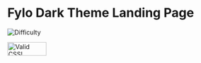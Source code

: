 # Fylo Dark Theme Landing Page

<img src="https://img.shields.io/badge/Difficulty-Junior-brightgreen?style=for-the-badge" alt="Difficulty">
<p>
  <a href="http://jigsaw.w3.org/css-validator/check/referer">
    <img style="border:0;width:88px;height:31px"
        src="http://jigsaw.w3.org/css-validator/images/vcss-blue"
        alt="Valid CSS!" />
    </a>
</p>